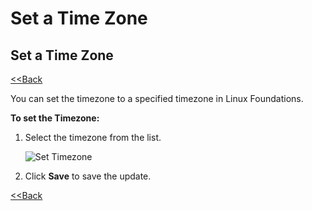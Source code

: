# Set a Time Zone

## Set a Time Zone

​[&lt;&lt;Back](edit-your-profile.md#to-edit-profile)​

You can set the timezone to a specified timezone in Linux Foundations.

**To set the Timezone:**

1. Select the timezone from the list.

   ​![Set Timezone](https://firebasestorage.googleapis.com/v0/b/gitbook-28427.appspot.com/o/assets%2F-LuGl2w4LzPpYJ8jx5ae%2F-LuGz82LqEUywqFA_GQT%2F-LuGz9O_PiDgOtIuGLp4%2Fset-timezone.png?generation=1574407286673615&alt=media)​

2. Click **Save** to save the update.

​[&lt;&lt;Back](edit-your-profile.md#to-edit-profile)​

